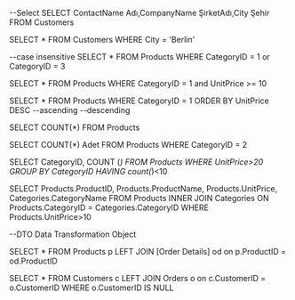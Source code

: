 --Select
SELECT ContactName Adı,CompanyName ŞirketAdı,City Şehir FROM Customers

SELECT * FROM Customers WHERE City = 'Berlin'

--case insensitive
SELECT * FROM Products WHERE CategoryID = 1 or CategoryID = 3

SELECT * FROM Products WHERE CategoryID = 1 and UnitPrice >= 10

SELECT * FROM Products WHERE CategoryID = 1 ORDER BY UnitPrice DESC --ascending --descending

SELECT COUNT(*) FROM Products

SELECT COUNT(*) Adet FROM Products WHERE CategoryID = 2

SELECT CategoryID, COUNT (*) FROM Products WHERE UnitPrice>20 GROUP BY CategoryID HAVING count(*)<10

SELECT Products.ProductID, Products.ProductName, Products.UnitPrice, Categories.CategoryName
FROM  Products
INNER JOIN Categories
ON Products.CategoryID = Categories.CategoryID
WHERE Products.UnitPrice>10

--DTO Data Transformation Object

SELECT * FROM Products p LEFT JOIN [Order Details] od
on p.ProductID = od.ProductID

SELECT * FROM Customers c LEFT JOIN Orders o
on c.CustomerID = o.CustomerID
WHERE o.CustomerID IS NULL
